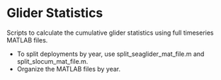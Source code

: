 # Glider Statistics #

Scripts to calculate the cumulative glider statistics using full timeseries MATLAB files. 

* To split deployments by year, use split_seaglider_mat_file.m and split_slocum_mat_file.m.
* Organize the MATLAB files by year.

